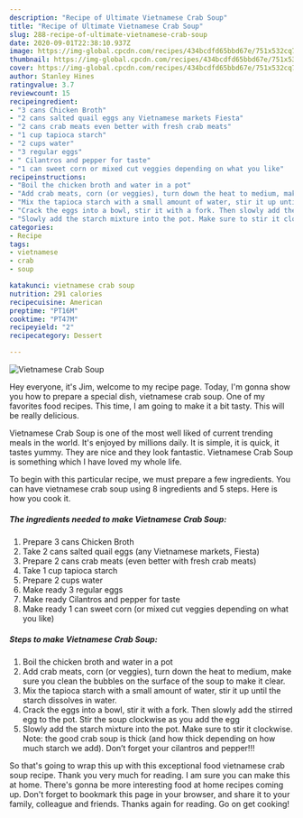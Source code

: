 ```yaml
---
description: "Recipe of Ultimate Vietnamese Crab Soup"
title: "Recipe of Ultimate Vietnamese Crab Soup"
slug: 288-recipe-of-ultimate-vietnamese-crab-soup
date: 2020-09-01T22:38:10.937Z
image: https://img-global.cpcdn.com/recipes/434bcdfd65bbd67e/751x532cq70/vietnamese-crab-soup-recipe-main-photo.jpg
thumbnail: https://img-global.cpcdn.com/recipes/434bcdfd65bbd67e/751x532cq70/vietnamese-crab-soup-recipe-main-photo.jpg
cover: https://img-global.cpcdn.com/recipes/434bcdfd65bbd67e/751x532cq70/vietnamese-crab-soup-recipe-main-photo.jpg
author: Stanley Hines
ratingvalue: 3.7
reviewcount: 15
recipeingredient:
- "3 cans Chicken Broth"
- "2 cans salted quail eggs any Vietnamese markets Fiesta"
- "2 cans crab meats even better with fresh crab meats"
- "1 cup tapioca starch"
- "2 cups water"
- "3 regular eggs"
- " Cilantros and pepper for taste"
- "1 can sweet corn or mixed cut veggies depending on what you like"
recipeinstructions:
- "Boil the chicken broth and water in a pot"
- "Add crab meats, corn (or veggies), turn down the heat to medium, make sure you clean the bubbles on the surface of the soup to make it clear."
- "Mix the tapioca starch with a small amount of water, stir it up until the starch dissolves in water."
- "Crack the eggs into a bowl, stir it with a fork. Then slowly add the stirred egg to the pot. Stir the soup clockwise as you add the egg"
- "Slowly add the starch mixture into the pot. Make sure to stir it clockwise. Note: the good crab soup is thick (and how thick depending on how much starch we add). Don’t forget your cilantros and pepper!!!"
categories:
- Recipe
tags:
- vietnamese
- crab
- soup

katakunci: vietnamese crab soup 
nutrition: 291 calories
recipecuisine: American
preptime: "PT16M"
cooktime: "PT47M"
recipeyield: "2"
recipecategory: Dessert

---
```



![Vietnamese Crab Soup](https://img-global.cpcdn.com/recipes/434bcdfd65bbd67e/751x532cq70/vietnamese-crab-soup-recipe-main-photo.jpg)

Hey everyone, it's Jim, welcome to my recipe page. Today, I'm gonna show you how to prepare a special dish, vietnamese crab soup. One of my favorites food recipes. This time, I am going to make it a bit tasty. This will be really delicious.

Vietnamese Crab Soup is one of the most well liked of current trending meals in the world. It's enjoyed by millions daily. It is simple, it is quick, it tastes yummy. They are nice and they look fantastic. Vietnamese Crab Soup is something which I have loved my whole life.




To begin with this particular recipe, we must prepare a few ingredients. You can have vietnamese crab soup using 8 ingredients and 5 steps. Here is how you cook it.

<!--inarticleads1-->

##### The ingredients needed to make Vietnamese Crab Soup:

1. Prepare 3 cans Chicken Broth
1. Take 2 cans salted quail eggs (any Vietnamese markets, Fiesta)
1. Prepare 2 cans crab meats (even better with fresh crab meats)
1. Take 1 cup tapioca starch
1. Prepare 2 cups water
1. Make ready 3 regular eggs
1. Make ready  Cilantros and pepper for taste
1. Make ready 1 can sweet corn (or mixed cut veggies depending on what you like)




<!--inarticleads2-->

##### Steps to make Vietnamese Crab Soup:

1. Boil the chicken broth and water in a pot
1. Add crab meats, corn (or veggies), turn down the heat to medium, make sure you clean the bubbles on the surface of the soup to make it clear.
1. Mix the tapioca starch with a small amount of water, stir it up until the starch dissolves in water.
1. Crack the eggs into a bowl, stir it with a fork. Then slowly add the stirred egg to the pot. Stir the soup clockwise as you add the egg
1. Slowly add the starch mixture into the pot. Make sure to stir it clockwise. Note: the good crab soup is thick (and how thick depending on how much starch we add). Don’t forget your cilantros and pepper!!!




So that's going to wrap this up with this exceptional food vietnamese crab soup recipe. Thank you very much for reading. I am sure you can make this at home. There's gonna be more interesting food at home recipes coming up. Don't forget to bookmark this page in your browser, and share it to your family, colleague and friends. Thanks again for reading. Go on get cooking!
